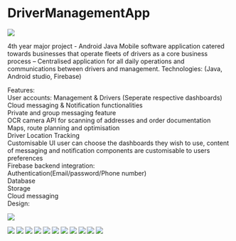 # DriverManagementApp
 ![](images/logosky.png)
 
4th year major project -  Android Java Mobile software application catered towards businesses that operate fleets of drivers as a core business process – Centralised application for all daily operations and communications between drivers and management.
Technologies:
(Java, Android studio, Firebase)

Features:<br/>
User accounts: Management & Drivers (Seperate respective dashboards)<br/>
Cloud messaging & Notification functionalities<br/>
Private and group messaging feature<br/>
OCR camera API for scanning of addresses and order documentation<br/>
Maps, route planning and optimisation<br/>
Driver Location Tracking<br/>
Customisable UI user can choose the dashboards they wish to use, content of messaging and notification components are customisable to users preferences<br/>
Firebase backend integration:<br/> 
  Authentication(Email/password/Phone number)<br/> 
  Database<br/>
  Storage<br/>
  Cloud messaging<br/>
  Design:
  
  ![](images/design.png)
  
  ![](images/login.png)
  ![](images/register.png)
  ![](images/phoneverification.png)
  ![](images/dash1.png)
  ![](images/dash2.png)
  ![](images/dash3.png)
  ![](images/groups.png)
  ![](images/chatfrag.png)
  ![](images/Screenshot%202021-02-10%20160422.png)
  ![](images/groupactivity.png)
  ![](images/userprofile.png)
